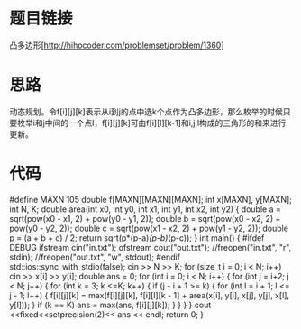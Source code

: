 ﻿# 题目链接
凸多边形[http://hihocoder.com/problemset/problem/1360]

# 思路
动态规划。令f[i][j][k]表示从i到j的点中选k个点作为凸多边形，那么枚举的时候只要枚举i和j中间的一个点l，f[i][j][k]可由f[i][l][k-1]和i,j,l构成的三角形的和来进行更新。

# 代码
#define MAXN 105
	double f[MAXN][MAXN][MAXN];
	int x[MAXN], y[MAXN];
	int N, K;
	double area(int x0, int y0, int x1, int y1, int x2, int y2)
	{
		double a = sqrt(pow(x0 - x1, 2) + pow(y0 - y1, 2));
		double b = sqrt(pow(x0 - x2, 2) + pow(y0 - y2, 2));
		double c = sqrt(pow(x1 - x2, 2) + pow(y1 - y2, 2));
		double p = (a + b + c) / 2;
		return sqrt(p*(p-a)*(p-b)*(p-c));
	}
	int main() {
	#ifdef DEBUG
		ifstream cin("in.txt");
		ofstream cout("out.txt");
		//freopen("in.txt", "r", stdin);
		//freopen("out.txt", "w", stdout);
	#endif
		std::ios::sync_with_stdio(false);
		cin >> N >> K;
		for (size_t i = 0; i < N; i++)
			cin >> x[i] >> y[i];
		double ans = 0;
		for (int i = 0; i < N; i++)
		{
			for (int j = i+2; j < N; j++)
			{
				for (int k = 3; k <=K; k++)
				{
					if (j - i + 1 >= k)
					{
						for (int l = i + 1; l <= j - 1; l++)
						{
							f[i][j][k] = max(f[i][j][k], f[i][l][k - 1] + area(x[i], y[i], x[j], y[j], x[l], y[l]));
						}
						if (k == K)
							ans = max(ans, f[i][j][k]);
					}
				}
			}
		}
		cout <<fixed<<setprecision(2)<<  ans << endl;
		return 0;
	}
